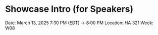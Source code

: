 # Showcase Intro (for Speakers)

Date: March 13, 2025 7:30 PM (EDT) → 8:00 PM
Location: HA 321
Week: W08